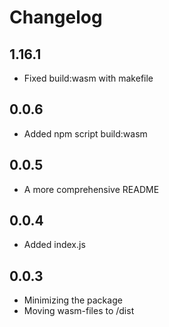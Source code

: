 # Changelog

## 1.16.1

-   Fixed build:wasm with makefile

## 0.0.6

-   Added npm script build:wasm

## 0.0.5

-   A more comprehensive README

## 0.0.4

-   Added index.js

## 0.0.3

-   Minimizing the package
-   Moving wasm-files to /dist
